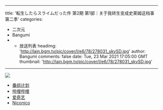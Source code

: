 
---
title: '転生したらスライムだった件 第2期 第1部｜关于我转生变成史莱姆这档事 第二季'
categories: 
 - 二次元
 - Bangumi
 -  - 放送列表
headimg: 'http://lain.bgm.tv/pic/cover/l/e6/78/278031_skvSD.jpg'
author: Bangumi
comments: false
date: Tue, 23 Mar 2021 17:05:00 GMT
thumbnail: 'http://lain.bgm.tv/pic/cover/l/e6/78/278031_skvSD.jpg'
---

<div>   
<img src="http://lain.bgm.tv/pic/cover/l/e6/78/278031_skvSD.jpg" referrerpolicy="no-referrer"><ul><li><a href="https://bangumi.tv/subject/278031">番组计划</a></li><li><a href="https://www.bilibili.com/bangumi/media/md28231812/">哔哩哔哩</a></li><li><a href="https://www.iqiyi.com/a_giqcbo152p.html">爱奇艺</a></li><li><a href="https://ch.nicovideo.jp/ten-sura2">Niconico</a></li></ul>  
</div>
            